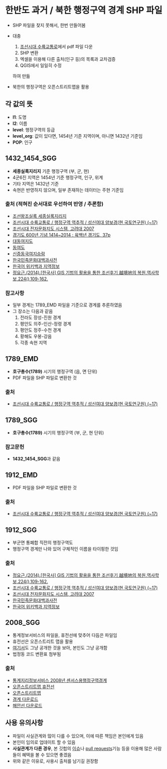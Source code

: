 # 한반도 과거 / 북한 행정구역 경계 SHP 파일

- SHP 파일을 찾지 못해서, 한번 만들어봄
- 대충
    1. [조선시대 수륙교통로](http://waks.aks.ac.kr/rsh/?rshID=aks-2014-kfr-1230005)에서 pdf 파일 다운
    2. SHP 변환
    3. 엑셀을 이용해 다른 출처(인구 등)의 목록과 교차검증
    4. QGIS에서 일일히 수정

    하여 만듦
- 북한의 행정구역은 오픈스트리트맵을 활용

## 각 값의 뜻
- **l1**: 도명
- **l2**: 이름
- **level**: 행정구역의 등급
- **level_org**: 값이 있다면, 1454년 기준 지역이며, 아니면 1432년 기준임
- **POP**:  인구

## 1432_1454_SGG

- **세종실록지리지** 기준 행정구역 (부, 군, 현)
- 4군6진 지역은 1454년 기준 행정구역, 인구, 위계    
- 기타 지역은 1432년 기준
- 속현은 반영하지 않으며, 일부 존재하는 데이터는 주현 기준임


### 출처 (적혀진 순서대로 우선하여 반영 / 추론함)

- [조선왕조실록 세종실록지리지](http://sillok.history.go.kr/id/kda_400)
- [조선시대 수륙교통로 / 행정구역 역추적 / 성신여대 양보경(현 국토연구원) (~17)](http://waks.aks.ac.kr/rsh/?rshID=aks-2014-kfr-1230005)
- [조선시대 전자문화지도 시스템, 고려대 2007](http://www.atlaskorea.org/historymap.web)
- [경기도 600년 기념 1414~2014 : 육백년 경기도, 37p](https://memory.library.kr/items/show/28541)
- [대동여지도](https://mirror.puzzlet.org/ddy/)
- [동여도](https://kostma.aks.ac.kr/e-map/mapSearch_AN.aspx?lang=ko&mType=anciNm&sType=anSearch&sWord=DYD_15_04_0280)
- [신증동국여지승람](https://db.itkc.or.kr/dir/item?itemId=BT#dir/node?grpId=&itemId=BT&gubun=book&depth=2&cate1=G&cate2=&dataGubun=%EC%84%9C%EC%A7%80&dataId=ITKC_BT_B001A)
- [한국민족문화대백과사전](http://encykorea.aks.ac.kr)
- [한국어 위키백과 지역정보](https://ko.wikipedia.org)
- [정요근.(2014).\[한국사\] GIS 기법의 활용을 통한 조선후기 越境地의 복원.역사학보,224(),109-162.](https://www.dbpia.co.kr/journal/articleDetail?nodeId=NODE06071914)

### 참고사항

- 일부 경계는 1789_EMD 파일을 기준으로 경계를 추론하였음
- 그 장소는  다음과 같음
    1. 전라도 장성-진원 경계
    1. 평안도 의주-인산-정령 경계
    1. 평안도 정주-수천 경계
    1. 황해도 우봉-강음
    1. 각종 속현 지역

## 1789_EMD
- **호구총수(1789)** 시기의 행정구역 (읍, 면 단위)
- PDF 파일을 SHP 파일로 변환한 것

### 출처
- [조선시대 수륙교통로 / 행정구역 역추적 / 성신여대 양보경(현 국토연구원) (~17)](http://waks.aks.ac.kr/rsh/?rshID=aks-2014-kfr-1230005)
## 1789_SGG

- **호구총수(1789)** 시기의 행정구역 (부, 군, 현 단위)

### 참고문헌
- **1432_1454_SGG**과 같음

## 1912_EMD

- PDF 파일을 SHP 파일로 변환한 것
### 출처
- [조선시대 수륙교통로 / 행정구역 역추적 / 성신여대 양보경(현 국토연구원) (~17)](http://waks.aks.ac.kr/rsh/?rshID=aks-2014-kfr-1230005)

## 1912_SGG

- 부군면 통폐합 직전의 행정구역도
- 행정구역 경계만 나와 있어 구체적인 이름을 타이핑한 것임

### 출처
- [정요근.(2014).\[한국사\] GIS 기법의 활용을 통한 조선후기 越境地의 복원.역사학보,224(),109-162.](https://www.dbpia.co.kr/journal/articleDetail?nodeId=NODE06071914)
- [조선시대 수륙교통로 / 행정구역 역추적 / 성신여대 양보경(현 국토연구원) (~17)](http://waks.aks.ac.kr/rsh/?rshID=aks-2014-kfr-1230005)
- [조선시대 전자문화지도 시스템, 고려대 2007](http://www.atlaskorea.org/historymap.web)
- [한국민족문화대백과사전](http://encykorea.aks.ac.kr)
- [한국어 위키백과 지역정보](https://ko.wikipedia.org)

## 2008_SGG

- 통계정보서비스의 파일을, 휴전선에 맞추어 다듬은 파일임
- 휴전선은 오픈스트리트 맵을 활용
- [여기서](https://github.com/vuski/admdongkor)도 그냥 공개한 것을 보아, 본인도 그냥 공개함
- 법정동 코드 변환표 첨부됨

### 출처
- [통계지리정보서비스 2008년 센서스용행정구역경계 ](https://sgis.kostat.go.kr/contents/shortcut/shortcut_05.jsp)
- [오픈스트리트맵 휴전선](https://openstreetmap.org/)
- [오픈스트리트맵](https://openstreetmap.org/)
- [경계 다운로드](polygons.openstreetmap.fr)
- [해안선 다운로드](https://osmdata.openstreetmap.de/data/land-polygons.html)

## 사용 유의사항
- 파일이 사실관계와 많이 다를 수 있으며, 이에 따른 책임은 본인에게 있음
- 본인이 임의로 업데이트 할 수 있음
- **사실관계가 다른 경우**, 본 깃헙의 [이슈](https://github.com/esctabcapslock/boundary_before/issues)나 [pull requests](https://github.com/esctabcapslock/boundary_before/pulls)기능 등을 이용해 많은 사람들이 혜택을 볼 수 있으면 좋겠음
- 위와 같은 이유로, 사용시 출처를 남기길 권장함

